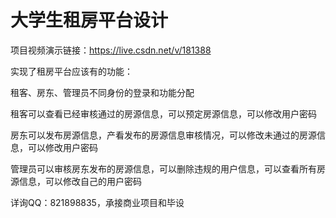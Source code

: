 # 大学生租房平台设计

项目视频演示链接：https://live.csdn.net/v/181388

实现了租房平台应该有的功能：

租客、房东、管理员不同身份的登录和功能分配

租客可以查看已经审核通过的房源信息，可以预定房源信息，可以修改用户密码

房东可以发布房源信息，产看发布的房源信息审核情况，可以修改未通过的房源信息，可以修改用户密码

管理员可以审核房东发布的房源信息，可以删除违规的用户信息，可以查看所有房源信息，可以修改自己的用户密码

详询QQ：821898835，承接商业项目和毕设
